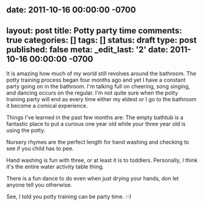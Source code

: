 date: 2011-10-16 00:00:00 -0700
---
layout: post
title: Potty party time
comments: true
categories: []
tags: []
status: draft
type: post
published: false
meta:
  _edit_last: '2'
date: 2011-10-16 00:00:00 -0700
---
It is amazing how much of my world still revolves around the bathroom.  The potty training process began four months ago and yet I have a constant party going on in the bathroom.  I'm talking full on cheering, song singing, and dancing occurs on the regular.  I'm not quite sure when the potty training party will end as every time either my eldest or I go to the bathroom it become a comical experience.

Things I've learned in the past few months are:
The empty bathtub is a fantastic place to put a curious one year old while your three year old is using the potty.

Nursery rhymes are the perfect length for hand washing and checking to see if you child has to pee.

Hand washing is fun with three, or at least it is to toddlers.  Personally, I think it's the entire water activity table thing.

There is a fun dance to do even when just drying your hands, don let anyone tell you otherwise.

See, I told you potty training can be party time. :-)
